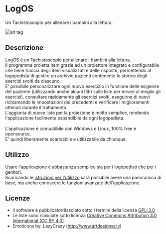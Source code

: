# LogOS
Un Tachistoscopio per allenare i bambini alla lettura.


![alt tag](https://github.com/GrazianoCapelli/LogOS-Tachistoscopio/blob/master/doc/images/Tachistoscopio_00.png)

## Descrizione
LogOS è un Tachistoscopio per allenare i bambini alla lettura.<br>
Il programma proietta item grazie ad un proiettore integrato e configurabile che tiene traccia degli item visualizzati e delle risposte, permettendo al logopedista di gestire un archivio pazienti contenente lo storico degli esercizi svolti da ciascuno.<br>
E' possibile personalizzare ogni nuovo esercizio in funzione delle esigenze del paziente (utilizzando anche alcuni filtri sulle liste per mirare al meglio gli esercizi), consultare rapidamente gli esercizi svolti, eseguirne di nuovi richiamando le impostazioni dei precedenti e verificare i miglioramenti ottenuti durante il trattamento.<br>
L'aggiunta di nuove liste per la proiezione è molto semplice, rendendo l'applicazione facilmente espandibile da ogni logopedista.
<br><br>
L'applicazione è compatibile con Windows e Linux, 100% free e opensource.<br>
E' quindi liberamente scaricabile e utilizzabile da chiunque.<br>

## Utilizzo
Usare l'applicazione è abbastanza semplice sia per i logopedisti che per i genitori.<br>
Scaricando le [istruzioni per l'utilizzo](https://github.com/GrazianoCapelli/LogOS/blob/master/doc/LogOS%20-%20Istruzioni%20per%20utilizzo.pdf) sarà possibile avere una panoramica di base, ma anche conoscere le funzioni avanzate dell'applicazione.<br>

## Licenze
- Il software è pubblicato/rilasciato sotto i termini della licenza [GPL-3.0](https://github.com/GrazianoCapelli/LogOS/blob/master/LICENSE)
- Le liste sono rilasciate sotto licenza [Creative Commons Attribution 4.0 International (CC BY 4.0)](https://creativecommons.org/licenses/by/4.0/)
- Emoticons by: LazyCrazy (http://www.artdesigner.lv)
